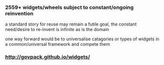 ### 2559+ widgets/wheels subject to constant/ongoing reinvention

a standard story for reuse may remain a futile goal, the constant need/desire to re-invent is infinite as is the domain

one way forward would be to universalise catagories or types of widgets in a common/universal framework and compete them

### http://govpack.github.io/widgets/


